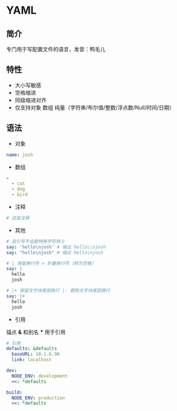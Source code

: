 # YAML

## 简介

专门用于写配置文件的语言，发音：鸭毛儿

## 特性

- 大小写敏感
- 空格缩进
- 同级缩进对齐
- 仅支持对象 数组 纯量（字符串/布尔值/整数/浮点数/Null/时间/日期）

## 语法

- 对象

```yml
name: josh
```

- 数组

```yml
-
  - cat
  - dog
  - bird
```

- 注释

```yml
# 这是注释
```

- 其他

```yml
# 双引号不会戳特殊字符转义
say: 'hello\njosh' # 输出 hello\\njosh
say: "hello\njosh" # 输出 hello\njosh
```

```yml
# | 保留换行符 > 折叠换行符（转为空格）
say: |
  hello
  josh
```

```yml
# |+ 保留文字块尾部换行 |- 删除文字块尾部换行
say: |+
  hello
  josh
```

- 引用

锚点 **&** 和别名 **\*** 用于引用

```yml
# 引用
defaults: &defaults
  baseURL: 10.1.6.90
  link: localhost

dev:
  NODE_ENV: development
  <<: *defaults

build:
  NODE_ENV: production
  <<: *defaults
```
